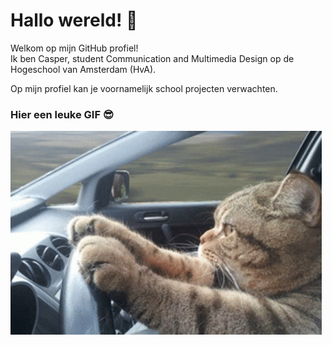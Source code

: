 <h1>Hallo wereld! 👋</h1>
<p>Welkom op mijn GitHub profiel!<br>
Ik ben Casper, student Communication and Multimedia Design op de Hogeschool van Amsterdam (HvA).</p>
<p>Op mijn profiel kan je voornamelijk school projecten verwachten.</p>
<h3>Hier een leuke GIF 😎</h3>
<img src="./assets/cat.gif">
